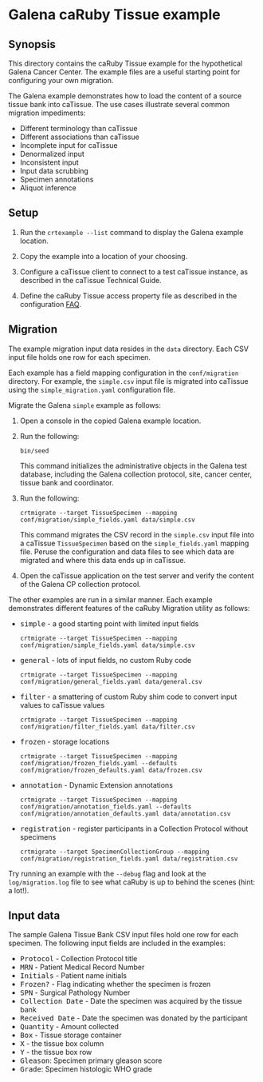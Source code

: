 Galena caRuby Tissue example
============================

Synopsis
--------
This directory contains the caRuby Tissue example for the hypothetical Galena Cancer Center.
The example files are a useful starting point for configuring your own migration.

The Galena example demonstrates how to load the content of a source tissue bank into caTissue.
The use cases illustrate several common migration impediments:

* Different terminology than caTissue
* Different associations than caTissue
* Incomplete input for caTissue
* Denormalized input
* Inconsistent input
* Input data scrubbing
* Specimen annotations
* Aliquot inference

Setup
-----
1. Run the `crtexample --list` command to display the Galena example location.

2. Copy the example into a location of your choosing.

3. Configure a caTissue client to connect to a test caTissue instance, as described in the
   caTissue Technical Guide.

4. Define the caRuby Tissue access property file as described in the configuration
   [FAQ](how-do-i-configure-caruby-to-work-with-catissue).

Migration
---------
The example migration input data resides in the `data` directory.
Each CSV input file holds one row for each specimen.

Each example has a field mapping configuration in the `conf/migration` directory.
For example, the `simple.csv` input file is migrated into caTissue using the
`simple_migration.yaml` configuration file.

Migrate the Galena `simple` example as follows:

1. Open a console in the copied Galena example location.

2. Run the following:

   `bin/seed`
   
   This command initializes the administrative objects in the Galena test database,
   including the Galena collection protocol, site, cancer center, tissue bank and coordinator.

3. Run the following:

   `crtmigrate --target TissueSpecimen --mapping conf/migration/simple_fields.yaml data/simple.csv`

   This command migrates the CSV record in the `simple.csv` input file into a caTissue
   `TissueSpecimen` based on the `simple_fields.yaml` mapping file.
   Peruse the configuration and data files to see which data are migrated and
   where this data ends up in caTissue.
   
4. Open the caTissue application on the test server and verify the content of the
   Galena CP collection protocol.
   
The other examples are run in a similar manner. Each example demonstrates different
features of the caRuby Migration utility as follows:

* <tt>simple</tt> - a good starting point with limited input fields

  `crtmigrate --target TissueSpecimen --mapping conf/migration/simple_fields.yaml data/simple.csv`

* <tt>general</tt> - lots of input fields, no custom Ruby code

  `crtmigrate --target TissueSpecimen --mapping conf/migration/general_fields.yaml data/general.csv`

* <tt>filter</tt> - a smattering of custom Ruby shim code to convert input values to caTissue values

  `crtmigrate --target TissueSpecimen --mapping conf/migration/filter_fields.yaml data/filter.csv`

* <tt>frozen</tt> - storage locations

  `crtmigrate --target TissueSpecimen --mapping conf/migration/frozen_fields.yaml --defaults conf/migration/frozen_defaults.yaml data/frozen.csv`

* <tt>annotation</tt> - Dynamic Extension annotations

  `crtmigrate --target TissueSpecimen --mapping conf/migration/annotation_fields.yaml --defaults conf/migration/annotation_defaults.yaml data/annotation.csv`

* <tt>registration</tt> - register participants in a Collection Protocol without specimens

  `crtmigrate --target SpecimenCollectionGroup --mapping conf/migration/registration_fields.yaml data/registration.csv`

Try running an example with the `--debug` flag and look at the `log/migration.log` file to see
what caRuby is up to behind the scenes (hint: a lot!).

Input data
----------
The sample Galena Tissue Bank CSV input files hold one row for each specimen.
The following input fields are included in the examples:

* <tt>Protocol</tt> - Collection Protocol title
* <tt>MRN</tt> - Patient Medical Record Number
* <tt>Initials</tt> - Patient name initials
* <tt>Frozen?</tt> - Flag indicating whether the specimen is frozen
* <tt>SPN</tt> - Surgical Pathology Number
* <tt>Collection Date</tt> - Date the specimen was acquired by the tissue bank
* <tt>Received Date</tt> - Date the specimen was donated by the participant
* <tt>Quantity</tt> - Amount collected
* <tt>Box</tt> - Tissue storage container
* <tt>X</tt> - the tissue box column
* <tt>Y</tt> - the tissue box row
* <tt>Gleason</tt>: Specimen primary gleason score
* <tt>Grade</tt>: Specimen histologic WHO grade

